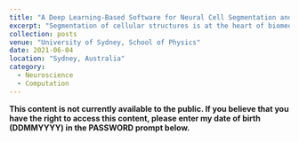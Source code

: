 ```yaml
---
title: "A Deep Learning-Based Software for Neural Cell Segmentation and Quantification"
excerpt: "Segmentation of cellular structures is at the heart of biomedical image analysis. Manually performing segmentation is time-consuming and prone to inter-observer and intra-observer bias. Deep learning has proven effective in object detection and segmentation tasks. We present a deep learning-based algorithm for cell segmentation of immunofluorescent-labelled images. Our model was trained on a dataset containing a variety of cells and a total of 57,045 segmented objects. We implemented contrast normalisation and image augmentation to achieve a robust model. A program was created to calculate the total corrected cell fluorescence of neurons in the mouse model of Alzheimer’s disease."
collection: posts
venue: "University of Sydney, School of Physics"
date: 2021-06-04
location: "Sydney, Australia"
category: 
  - Neuroscience
  - Computation
---
```


**This content is not currently available to the public. If you believe that you have the right to access this content, please enter my date of birth (DDMMYYYY) in the PASSWORD prompt below.**

<div id="adobe-dc-view" style="height: auto; max-width: 100%;"></div>
<script src="https://documentcloud.adobe.com/view-sdk/main.js"></script>
<script type="text/javascript">
	document.addEventListener("adobe_dc_view_sdk.ready", function(){ 
		var adobeDCView = new AdobeDC.View({clientId: "0f411b7011544fc8b1482bb11c687ab7", divId: "adobe-dc-view"});
		adobeDCView.previewFile({
			content:{location: {url: "https://www.brettyang.info/files/documents/Segmentation_bZ7PqUxakTpxmVuFVJLbJULpyB5zJu8u.pdf"}},
			metaData:{fileName: "Segmentation.pdf"}
		}, {embedMode: "IN_LINE", showDownloadPDF: false, showPrintPDF: false});
	});
</script>